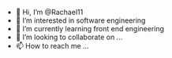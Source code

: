 - 👋 Hi, I’m @Rachael11
- 👀 I’m interested in software engineering
- 🌱 I’m currently learning front end engineering
- 💞️ I’m looking to collaborate on ...
- 📫 How to reach me ...

<!---
Rachael11/Rachael11 is a ✨ special ✨ repository because its `README.md` (this file) appears on your GitHub profile.
You can click the Preview link to take a look at your changes.
--->
